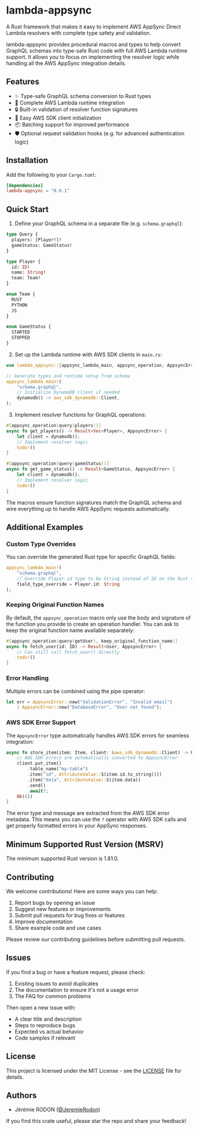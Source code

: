 # lambda-appsync

A Rust framework that makes it easy to implement AWS AppSync Direct Lambda resolvers with complete type safety and validation.

lambda-appsync provides procedural macros and types to help convert GraphQL schemas into type-safe Rust code with full AWS Lambda runtime support. It allows you to focus on implementing the resolver logic while handling all the AWS AppSync integration details.

## Features

- ✨ Type-safe GraphQL schema conversion to Rust types
- 🚀 Complete AWS Lambda runtime integration
- 🔒 Built-in validation of resolver function signatures
- 🔌 Easy AWS SDK client initialization
- 📦 Batching support for improved performance
- 🛡️ Optional request validation hooks (e.g. for advanced authentication logic)

## Installation

Add the following to your `Cargo.toml`:

```toml
[dependencies]
lambda-appsync = "0.0.1"
```

## Quick Start

1. Define your GraphQL schema in a separate file (e.g. `schema.graphql`):

```graphql
type Query {
  players: [Player!]!
  gameStatus: GameStatus!
}

type Player {
  id: ID!
  name: String!
  team: Team!
}

enum Team {
  RUST
  PYTHON
  JS
}

enum GameStatus {
  STARTED
  STOPPED
}
```

2. Set up the Lambda runtime with AWS SDK clients in `main.rs`:

```rust
use lambda_appsync::{appsync_lambda_main, appsync_operation, AppsyncError, ID};

// Generate types and runtime setup from schema
appsync_lambda_main!(
    "schema.graphql",
    // Initialize DynamoDB client if needed
    dynamodb() -> aws_sdk_dynamodb::Client,
);
```

3. Implement resolver functions for GraphQL operations:

```rust
#[appsync_operation(query(players))]
async fn get_players() -> Result<Vec<Player>, AppsyncError> {
    let client = dynamodb();
    // Implement resolver logic
    todo!()
}

#[appsync_operation(query(gameStatus))]
async fn get_game_status() -> Result<GameStatus, AppsyncError> {
    let client = dynamodb();
    // Implement resolver logic
    todo!()
}
```

The macros ensure function signatures match the GraphQL schema and wire everything up to handle AWS AppSync requests automatically.

## Additional Examples

### Custom Type Overrides

You can override the generated Rust type for specific GraphQL fields:

```rust
appsync_lambda_main!(
    "schema.graphql",
    // Override Player.id type to be String instead of ID on the Rust struct
    field_type_override = Player.id: String
);
```

### Keeping Original Function Names

By default, the `appsync_operation` macro only use the body and signature of the function you provide to create an operation handler. You can ask to keep the original function name available separately:

```rust
#[appsync_operation(query(getUser), keep_original_function_name)]
async fn fetch_user(id: ID) -> Result<User, AppsyncError> {
    // Can still call fetch_user() directly
    todo!()
}
```

### Error Handling

Multiple errors can be combined using the pipe operator:

```rust
let err = AppsyncError::new("ValidationError", "Invalid email")
    | AppsyncError::new("DatabaseError", "User not found");
```
### AWS SDK Error Support

The `AppsyncError` type automatically handles AWS SDK errors for seamless integration:

```rust
async fn store_item(item: Item, client: &aws_sdk_dynamodb::Client) -> Result<(), AppsyncError> {
    // AWS SDK errors are automatically converted to AppsyncError
    client.put_item()
        .table_name("my-table")
        .item("id", AttributeValue::S(item.id.to_string()))
        .item("data", AttributeValue::S(item.data))
        .send()
        .await?;
    Ok(())
}
```

The error type and message are extracted from the AWS SDK error metadata. This means you can use the `?` operator with AWS SDK calls and get properly formatted errors in your AppSync responses.

## Minimum Supported Rust Version (MSRV)

The minimum supported Rust version is 1.81.0.

## Contributing

We welcome contributions! Here are some ways you can help:

1. Report bugs by opening an issue
2. Suggest new features or improvements
3. Submit pull requests for bug fixes or features
4. Improve documentation
5. Share example code and use cases

Please review our contributing guidelines before submitting pull requests.

## Issues

If you find a bug or have a feature request, please check:

1. Existing issues to avoid duplicates
2. The documentation to ensure it's not a usage error
3. The FAQ for common problems

Then open a new issue with:

- A clear title and description
- Steps to reproduce bugs
- Expected vs actual behavior
- Code samples if relevant

## License

This project is licensed under the MIT License - see the [LICENSE](LICENSE) file for details.

## Authors

- Jérémie RODON ([@JeremieRodon](https://github.com/JeremieRodon))

If you find this crate useful, please star the repo and share your feedback!

